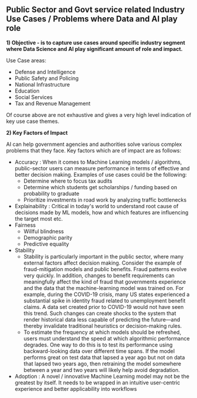 
## Public Sector and Govt service related Industry Use Cases / Problems where Data and AI play role

**1) Objective - is to capture use cases around specific industry segment where Data Science and AI play significant amount of role and impact.**

Use Case areas:
- Defense and Intelligence
- Public Safety and Policing
- National Infrastructure
- Education
- Social Services
- Tax and Revenue Management

Of course above are not exhaustive and gives a very high level indication of key use case themes.

**2) Key Factors of Impact**

AI can help government agencies and authorities solve various complex problems that they face. Key factors which are of impact are as follows:

- Accuracy : When it comes to Machine Learning models / algorithms, public-sector users can measure performance in terms of effective and better decision making. Examples of use cases could be the following:
  - Determine where to focus tax audits
  - Determine which students get scholarships / funding based on probability to graduate
  - Prioritize investments in road work by analyzing traffic bottlenecks
- Explainability : Critical in today's world to understand root cause of decisions made by ML models, how and which features are influencing the target most etc.
- Fairness
  - Willful blindness
  - Demographic parity
  - Predictive equality
- Stability
  - Stability is particularly important in the public sector, where many external factors affect decision making. Consider the example of fraud-mitigation models and public benefits. Fraud patterns evolve very quickly. In addition, changes to benefit requirements can meaningfully affect the kind of fraud that governments experience and the data that the machine-learning model was trained on. For example, during the COVID-19 crisis, many US states experienced a substantial spike in identity fraud related to unemployment benefit claims. A data set created prior to COVID-19 would not have seen this trend. Such changes can create shocks to the system that render historical data less capable of predicting the future—and thereby invalidate traditional heuristics or decision-making rules.
  - To estimate the frequency at which models should be refreshed, users must understand the speed at which algorithmic performance degrades. One way to do this is to test its performance using backward-looking data over different time spans. If the model performs great on test data that lapsed a year ago but not on data that lapsed two years ago, then retraining the model somewhere between a year and two years will likely help avoid degradation.
- Adoption : A novel / innovative Machine Learning model may not be the greatest by itself. It needs to be wrapped in an intuitive user-centric experience and better applicability into workflows
